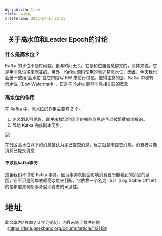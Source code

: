```yaml
---
dg-publish: true
title: 未命名
createTime: 2023-07-13 23:35  
---
```


##   关于高水位和Leader Epoch的讨论

### 什么是高水位？

Kafka 的水位不是时间戳，更与时间无关。它是和位置信息绑定的，具体来说，它是用消息位移来表征的。另外，Kafka 源码使用的表述是高水位，因此，今天我也会统一使用“高水位”或它的缩写 HW 来进行讨论。值得注意的是，Kafka 中也有低水位（Low Watermark），它是与 Kafka 删除消息相关联的概念

### 高水位的作用

在 Kafka 中，高水位的作用主要有 2 个。

1. 定义消息可见性，即用来标识分区下的哪些消息是可以被消费者消费的。
2. 帮助 Kafka 完成副本同步。

![](https://static001.geekbang.org/resource/image/45/db/453ff803a31aa030feedba27aed17ddb.jpg?wh=4000*1583)

在分区高水位以下的消息被认为是已提交消息，反之就是未提交消息。消费者只能消费已提交消息

#### 不涉及kafka事务

这里我们不讨论 Kafka 事务，因为事务机制会影响消费者所能看到的消息的范围，它不只是简单依赖高水位来判断。它依靠一个名为 LSO（Log Stable Offset）的位移值来判断事务型消费者的可见性。



# 地址

此文章为7月day13 学习笔记，内容来源于极客时间《https://time.geekbang.org/column/article/112118》